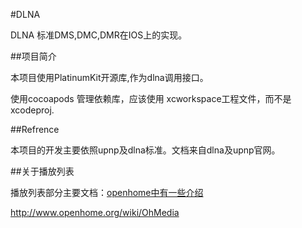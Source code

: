#DLNA

DLNA 标准DMS,DMC,DMR在IOS上的实现。  

##项目简介

本项目使用PlatinumKit开源库,作为dlna调用接口。  

使用cocoapods 管理依赖库，应该使用 xcworkspace工程文件，而不是xcodeproj.

##Refrence
  
本项目的开发主要依照upnp及dlna标准。文档来自dlna及upnp官网。  

##关于播放列表

播放列表部分主要文档：[openhome中有一些介绍](http://openhome.org/wiki/Av:Developer:PlaylistService#Overview)  

http://www.openhome.org/wiki/OhMedia  

